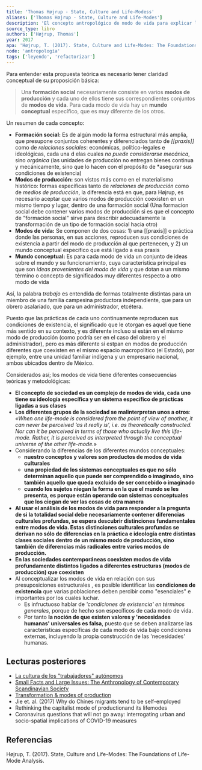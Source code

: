 ```yaml
---
title: 'Thomas Højrup - State, Culture and Life-Modess'
aliases: ['Thomas Højrup - State, Culture and Life-Modes']
description: 'El concepto antropológico de modo de vida para explicar la heterogeneidad cultural incluso en grupos afines ideológicamente'
source_type: libro
authors: ['Højrup, Thomas']
year: 2017
apa: 'Højrup, T. (2017). State, Culture and Life-Modes: The Foundations of Life-Mode Analysis.'
node: 'antropología'
tags: ['leyendo', 'refactorizar']
---
```


Para entender esta propuesta teórica es necesario tener claridad conceptual de su proposición básica:

>Una **formación social** necesariamente consiste en varios **modos de producción** y cada uno de ellos tiene sus correspondientes conjuntos de **modos de vida**. Para cada modo de vida hay un **mundo conceptual** específico, que es muy diferente de los otros.

Un resumen de cada concepto:

- **Formación social:** Es de algún modo la forma estructural más amplia, que presupone conjuntos coherentes y diferenciados tanto de *[[praxis]]* como de *relaciones sociales*: económicas, político-legales e ideológicas, cada una d elas cuales *no puede considerarse mecánica*, sino *orgánica* (las unidades de producción no entregan bienes continua y mecánicamente, sino que lo hacen con el propósito de *asegurar sus condiciones de existencia)
- **Modos de producción:** son vistos más como en el materialismo histórico: formas específicas tanto de *relaciones de producción* como de *medios de producción*, la diferencia está en que, para Højrup, es necesario aceptar que varios modos de producción coexisten en un mismo tiempo y lugar, dentro de una formación social (Una formacion social debe contener varios modos de producción si es que el concepto de "formación social" sirve para describir adecuadamente la transformación de un tipo de formación social hacia otro)
- **Modos de vida:**  Se componen de dos cosas: 1) una [[praxis]] o práctica donde las personas, en sus acciones, reproducen sus condiciones de existencia a partir del modo de producción al que pertenecen, y 2) un mundo conceptual específico que está ligado a esa praxis
- **Mundo conceptual:** Es para cada modo de vida un conjunto de ideas sobre el mundo y su funcionamiento, cuya característica principal es que son *ideas provenientes del modo de vida* y que dotan a un mismo término o concepto de significados muy diferentes respecto a otro modo de vida

Así, la palabra *trabajo* es entendida de formas totalmente distintas para un miembro de una familia campesina productora independiente, que para un obrero asalariado, que para un administrador, etcétera. 

Puesto que las prácticas de cada uno continuamente reproducen sus condiciones de existencia, el significado que le otorgan es aquel que tiene más sentido en su contexto, y es diferente incluso si están en el mismo modo de producción (como podría ser en el caso del obrero y el administrador), pero es más diferente si estpan en modos de producción diferentes que coexisten en el mismo espacio macropolítico (el Estado), por ejemplo, entre una unidad familiar indígena y un empresario nacional, ambos ubicados dentro de México.

Considerados así; los modos de vida tiene diferentes consecuencias teóricas y metodológicas:

- **El concepto de sociedad es un complejo de modos de vida, cada uno tiene su ideología específica y un sistema específico de prácticas ligadas a sus clases**
- **Los diferentes grupos de la sociedad se malinterpretan unos a otros**: *«When one life-mode is considered from the point of view of another, it can never be perceived ‘as it really is’, i.e. as theoretically constructed. Nor can it be perceived in terms of those who actually live this life-mode. Rather, it is perceived as interpreted through the conceptual universe of the other life-mode.»*
- Considerando la diferencias de los diferentes mundos conceptuales:
	- **nuestro conceptos y valores son productos de modos de vida culturales**
	- **una propiedad de los sistemas conceptuales es que no sólo determinan aquello que puede ser comprendido o imaginado, sino también aquello que queda excluido de ser concebido o imaginado**
	- **cuando los sujetos niegan la forma en la que el mundo se les presenta, es porque están operando con sistemas conceptuales que los ciegan de ver las cosas de otra manera**
- **Al usar el análisis de los modos de vida para responder a la pregunta de si la totalidad social debe necesariamente contener diferencias culturales profundas, se espera descubrir distinciones fundamentales entre modos de vida. Estas distinciones culturales profundas se derivan no sólo de diferencias en la práctica e ideología entre distintas clases sociales  dentro de un mismo modo de producción, sino también de diferencias más radicales entre varios modos de producción.**
- **En las sociedades contemporáneas coexisten modos de vida profundamente distintos ligados a diferentes estructuras (modos de producción) que coexisten**
- Al conceptualizar los modos de vida en relación con sus presuposiciones estructurales , es posible identificar las **condiciones de existencia** que varias poblaciones deben percibir como "esenciales" e importantes por los cuales luchar.
	- Es infructuoso hablar de *'condiciones de existencia' en términos generales*, porque de hecho son específicos de cada modo de vida.
	- Por tanto **la noción de que existen valores y 'necesidades humanas' universales es falsa**, puesto que se deben analizarse las características específicas de cada modo de vida bajo condiciones externas, incluyendo la propia construcción de las 'necesidades' humanas.

## Lecturas posteriores

- [La cultura de los "trabajadores" autónomos](https://recyt.fecyt.es/index.php/sociologiatrabajo/article/view/59503)
- [Small Facts and Large Issues: The Anthropology of Contemporary Scandinavian Society](https://www.jstor.org/stable/2155886?seq=1)
- [Transformation & modes of production](https://www.researchgate.net/publication/312835836_Transformation_and_Modes_of_Production)
- Jie et. al. (2017) Why do Chines migrants tend to be self-employed
- Rethinking the capitalist mode of productionand its lifemodes
- Coronavirus questions that will not go away: interrogating urban and socio-spatial implications of COVID-19 measures

## Referencias

Højrup, T. (2017). State, Culture and Life-Modes: The Foundations of Life-Mode Analysis.